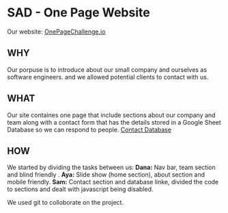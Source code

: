 # SAD - One Page Website

Our website: [OnePageChallenge.io](https://facn6.github.io/onePageChallenge.io/)

## WHY
Our porpuse is to introduce about our small company and ourselves as software engineers.
and we allowed potential clients to contact with us.

## WHAT
Our site containes one page that include sections about our company and team along with a contact form that has the details stored in a Google Sheet Database so we can respond to people. [Contact Database](https://docs.google.com/spreadsheets/d/1PTbk4aFSjKZ9lJGALMOX_aafkEKpcD8snj8UIZS4bKA/edit#gid=0)

## HOW
We started by dividing the tasks between us:
**Dana:** Nav bar, team section and blind friendly .
**Aya:** Slide show (home section), about section and mobile friendly.
**Sam:** Contact section and database linke, divided the code to sections and dealt with javascript being disabled.

We used git to colloborate on the project.
